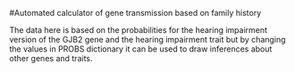 #Automated calculator of gene transmission based on family history

The data here is based on the probabilities for the hearing impairment version of the GJB2 gene and the hearing impairment trait but by changing the values in PROBS dictionary it can be used to draw inferences about other genes and traits.

